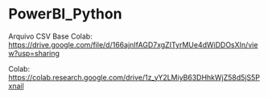 # PowerBI_Python

Arquivo CSV Base Colab: https://drive.google.com/file/d/166ajnIfAGD7xgZITyrMUe4dWiDDOsXIn/view?usp=sharing

Colab: https://colab.research.google.com/drive/1z_yY2LMiyB63DHhkWjZ58d5jS5Pxnail
